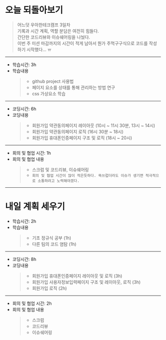 # 오늘 되돌아보기

> 어느덧 우아한테크캠프 3일차   
> 기록과 시간 계획, 역할 분담은 여전히 힘들다.   
> 간단한 코드리뷰와 이슈쉐어링을 나눴다.   
> 이번 주 미션 마감까지의 시간이 적게 남아서 뭔가 주먹구구식으로 코드를 작성하기 시작했다... ㅠ

---

- 학습시간: 3h
- 학습내용
   > - github project 사용법   
   > - 페이지 요소를 상태를 통해 관리하는 방법 연구   
   > - css 가상요소 학습

---

- 코딩시간: 6h
- 코딩내용
   > - 회원가입 약관동의페이지 레이아웃 (10시 ~ 11시 30분, 13시 ~ 14시)
   > - 회원가입 약관동의페이지 로직 (16시 30분 ~ 18시)
   > - 회원가입 휴대폰인증페이지 구조 및 로직 (18시 ~ 20시)

---

- 회의 및 협업 시간: 1h
- 회의 및 협업 내용
   > - 스크럼 및 코드리뷰, 이슈쉐어링   
   > - `회의 및 협업 시간이 많이 적은듯하다. 쑥쓰럽더라도 이슈가 생기면 적극적으로 소통하려고 노력해야겠다.`

---

# 내일 계획 세우기

- 학습시간: 2h
- 학습내용
   > - 기초 정규식 공부 (1h)   
   > - 다른 팀의 코드 염탐 (1h)   

---

- 코딩시간: 8h
- 코딩내용
   > - 회원가입 휴대폰인증페이지 레이아웃 및 로직 (3h)
   > - 회원가입 사용자정보입력페이지 구조 및 레이아웃, 로직 (3h)  
   > - 회원가입 로직 (2h)

---

- 회의 및 협업 시간: 2h
- 회의 및 협업 내용
   > - 스크럼
   > - 코드리뷰
   > - 이슈쉐어링
